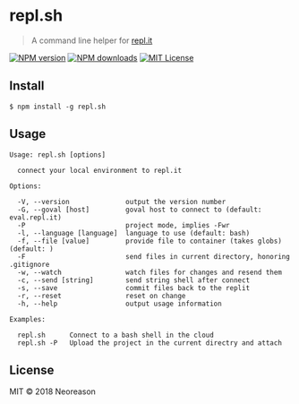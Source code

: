 # repl.sh

> A command line helper for [repl.it](http://repl.it)

[![NPM version][npm-version-image]][npm-url] [![NPM downloads][npm-downloads-image]][npm-url] [![MIT License][license-image]][license-url]


## Install

    $ npm install -g repl.sh

## Usage
  
    Usage: repl.sh [options]
  
      connect your local environment to repl.it
  
    Options:
  
      -V, --version              output the version number
      -G, --goval [host]         goval host to connect to (default: eval.repl.it)
      -P                         project mode, implies -Fwr
      -l, --language [language]  language to use (default: bash)
      -f, --file [value]         provide file to container (takes globs) (default: )
      -F                         send files in current directory, honoring .gitignore
      -w, --watch                watch files for changes and resend them
      -c, --send [string]        send string shell after connect
      -s, --save                 commit files back to the replit
      -r, --reset                reset on change
      -h, --help                 output usage information
  
    Examples:
  
      repl.sh      Connect to a bash shell in the cloud 
      repl.sh -P   Upload the project in the current directry and attach
  

## License

MIT © 2018 Neoreason

[license-image]: http://img.shields.io/badge/license-MIT-blue.svg?style=flat
[license-url]: LICENSE

[npm-url]: https://npmjs.org/package/repl.sh
[npm-version-image]: http://img.shields.io/npm/v/repl.sh.svg?style=flat
[npm-downloads-image]: http://img.shields.io/npm/dm/repl.sh.svg?style=flat

